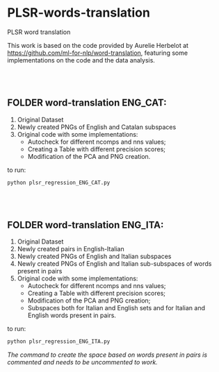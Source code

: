 # PLSR-words-translation
PLSR word translation

This work is based on the code provided by Aurelie Herbelot at https://github.com/ml-for-nlp/word-translation, featuring some implementations on the code and the data analysis. 

<br>
<br>

## **FOLDER word-translation ENG_CAT:**
1. Original Dataset
2. Newly created PNGs of English and Catalan subspaces
3. Original code with some implementations:
   - Autocheck for different ncomps and nns values;
   - Creating a Table with different precision scores;
   - Modification of the PCA and PNG creation.


to run: 
```bash
python plsr_regression_ENG_CAT.py 
```

<br> 
<br>

## **FOLDER word-translation ENG_ITA:**
1. Original Dataset
2. Newly created pairs in English-Italian
3. Newly created PNGs of English and Italian subspaces
4. Newly created PNGs of English and Italian sub-subspaces of words present in pairs
5. Original code with some implementations:
   - Autocheck for different ncomps and nns values;
   - Creating a Table with different precision scores;
   - Modification of the PCA and PNG creation;
   - Subspaces both for Italian and English sets and for Italian and English words present in pairs.

to run: 
```bash
python plsr_regression_ENG_ITA.py 
```
_The command to create the space based on words present in pairs is commented and needs to be uncommented to work._ 
